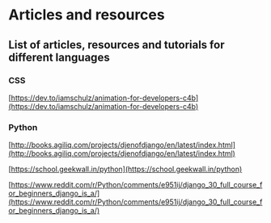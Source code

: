# Articles and resources

## List of articles, resources and tutorials for different languages

### CSS

[https://dev.to/iamschulz/animation-for-developers-c4b](https://dev.to/iamschulz/animation-for-developers-c4b)

### Python

[http://books.agiliq.com/projects/djenofdjango/en/latest/index.html](http://books.agiliq.com/projects/djenofdjango/en/latest/index.html)

[https://school.geekwall.in/python](https://school.geekwall.in/python)

[https://www.reddit.com/r/Python/comments/e951ij/django_30_full_course_for_beginners_django_is_a/](https://www.reddit.com/r/Python/comments/e951ij/django_30_full_course_for_beginners_django_is_a/)
